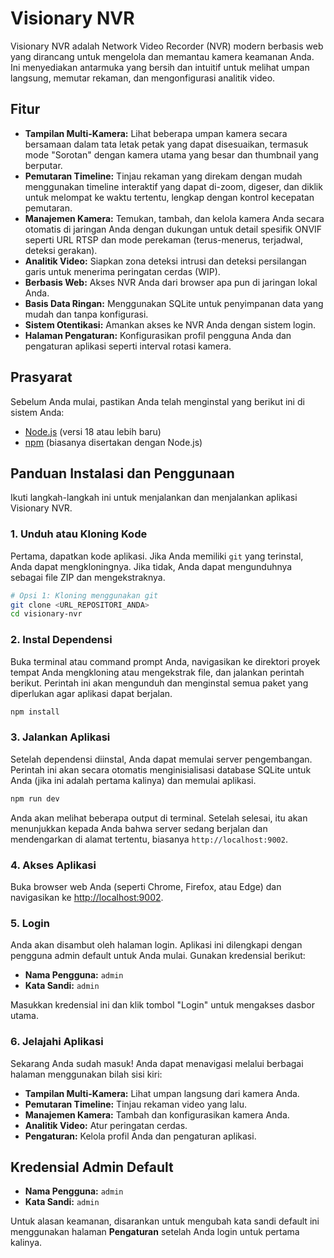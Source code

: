 # Visionary NVR

Visionary NVR adalah Network Video Recorder (NVR) modern berbasis web yang dirancang untuk mengelola dan memantau kamera keamanan Anda. Ini menyediakan antarmuka yang bersih dan intuitif untuk melihat umpan langsung, memutar rekaman, dan mengonfigurasi analitik video.

## Fitur

- **Tampilan Multi-Kamera:** Lihat beberapa umpan kamera secara bersamaan dalam tata letak petak yang dapat disesuaikan, termasuk mode "Sorotan" dengan kamera utama yang besar dan thumbnail yang berputar.
- **Pemutaran Timeline:** Tinjau rekaman yang direkam dengan mudah menggunakan timeline interaktif yang dapat di-zoom, digeser, dan diklik untuk melompat ke waktu tertentu, lengkap dengan kontrol kecepatan pemutaran.
- **Manajemen Kamera:** Temukan, tambah, dan kelola kamera Anda secara otomatis di jaringan Anda dengan dukungan untuk detail spesifik ONVIF seperti URL RTSP dan mode perekaman (terus-menerus, terjadwal, deteksi gerakan).
- **Analitik Video:** Siapkan zona deteksi intrusi dan deteksi persilangan garis untuk menerima peringatan cerdas (WIP).
- **Berbasis Web:** Akses NVR Anda dari browser apa pun di jaringan lokal Anda.
- **Basis Data Ringan:** Menggunakan SQLite untuk penyimpanan data yang mudah dan tanpa konfigurasi.
- **Sistem Otentikasi:** Amankan akses ke NVR Anda dengan sistem login.
- **Halaman Pengaturan:** Konfigurasikan profil pengguna Anda dan pengaturan aplikasi seperti interval rotasi kamera.

## Prasyarat

Sebelum Anda mulai, pastikan Anda telah menginstal yang berikut ini di sistem Anda:

- [Node.js](https://nodejs.org/) (versi 18 atau lebih baru)
- [npm](https://www.npmjs.com/) (biasanya disertakan dengan Node.js)

## Panduan Instalasi dan Penggunaan

Ikuti langkah-langkah ini untuk menjalankan dan menjalankan aplikasi Visionary NVR.

### 1. Unduh atau Kloning Kode

Pertama, dapatkan kode aplikasi. Jika Anda memiliki `git` yang terinstal, Anda dapat mengkloningnya. Jika tidak, Anda dapat mengunduhnya sebagai file ZIP dan mengekstraknya.

```bash
# Opsi 1: Kloning menggunakan git
git clone <URL_REPOSITORI_ANDA>
cd visionary-nvr
```

### 2. Instal Dependensi

Buka terminal atau command prompt Anda, navigasikan ke direktori proyek tempat Anda mengkloning atau mengekstrak file, dan jalankan perintah berikut. Perintah ini akan mengunduh dan menginstal semua paket yang diperlukan agar aplikasi dapat berjalan.

```bash
npm install
```

### 3. Jalankan Aplikasi

Setelah dependensi diinstal, Anda dapat memulai server pengembangan. Perintah ini akan secara otomatis menginisialisasi database SQLite untuk Anda (jika ini adalah pertama kalinya) dan memulai aplikasi.

```bash
npm run dev
```

Anda akan melihat beberapa output di terminal. Setelah selesai, itu akan menunjukkan kepada Anda bahwa server sedang berjalan dan mendengarkan di alamat tertentu, biasanya `http://localhost:9002`.

### 4. Akses Aplikasi

Buka browser web Anda (seperti Chrome, Firefox, atau Edge) dan navigasikan ke [http://localhost:9002](http://localhost:9002).

### 5. Login

Anda akan disambut oleh halaman login. Aplikasi ini dilengkapi dengan pengguna admin default untuk Anda mulai. Gunakan kredensial berikut:

- **Nama Pengguna:** `admin`
- **Kata Sandi:** `admin`

Masukkan kredensial ini dan klik tombol "Login" untuk mengakses dasbor utama.

### 6. Jelajahi Aplikasi

Sekarang Anda sudah masuk! Anda dapat menavigasi melalui berbagai halaman menggunakan bilah sisi kiri:
- **Tampilan Multi-Kamera:** Lihat umpan langsung dari kamera Anda.
- **Pemutaran Timeline:** Tinjau rekaman video yang lalu.
- **Manajemen Kamera:** Tambah dan konfigurasikan kamera Anda.
- **Analitik Video:** Atur peringatan cerdas.
- **Pengaturan:** Kelola profil Anda dan pengaturan aplikasi.

## Kredensial Admin Default

- **Nama Pengguna:** `admin`
- **Kata Sandi:** `admin`

Untuk alasan keamanan, disarankan untuk mengubah kata sandi default ini menggunakan halaman **Pengaturan** setelah Anda login untuk pertama kalinya.
